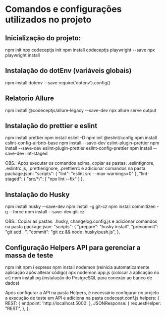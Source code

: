 # Comandos e configurações utilizados no projeto

## Inicialização do projeto:

npm init
npx codeceptjs init
npm install codeceptjs playwright --save
npx playwright install

## Instalação do dotEnv (variáveis globais)

npm install dotenv --save
require('dotenv').config()

## Relatorio Allure

npm install @codeceptjs/allure-legacy --save-dev
npx allure serve output

## Instalação do prettier e eslint

npm install prettier
npm install eslint -D
npm init @eslint/config
npm install eslint-config-airbnb-base
npm install --save-dev eslint-plugin-prettier
npm install --save-dev eslint-plugin-prettier eslint-config-prettier
npm install --save-dev lint-staged

OBS.: Após executar os comandos acima, copiar as pastas: .eslintignore, .eslintrc.js, .prettierignore, .prettierrc e adicionar comandos na pasta package.json:
"scripts": {
"lint": "eslint src --max-warnings=0"
},
"lint-staged": {
"src/\*_/_": [
"npx lint --fix"
]
},

## Instalação do Husky

npm install husky --save-dev
npm install -g git-cz
npm install commitizen -g --force
npm install --save-dev git-cz

OBS.: Copiar as pastas: .husky, changelog.config.js e adicionar comandos na pasta package.json:
"scripts": {
"prepare": "husky install",
"precommit": "git add . ",
"commit": "git cz && node .husky/push.js",
},

## Configuração Helpers API para gerenciar a massa de teste
npm init
npm i express
npm install nodemon (reinicia automaticamente aplicação após alterar código)
npx nodemon app.js (colocar a aplicação no ar)
npm install pg (instalação do PostgreSQL para conexão ao banco de dados)

Após configurar a API na pasta Helpers, é necessário configurar no projeto a execução de teste em API e adiciona na pasta codecept.conf.js
  helpers: {
    REST: {
      endpoint: 'http://localhost:5000'
    },
    JSONResponse: {
      requestHelper: "REST",
    },
  },